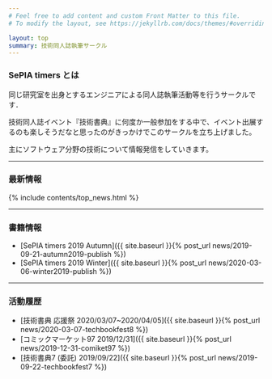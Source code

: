 ```yaml
---
# Feel free to add content and custom Front Matter to this file.
# To modify the layout, see https://jekyllrb.com/docs/themes/#overriding-theme-defaults

layout: top
summary: 技術同人誌執筆サークル
---
```


### SePIA timers とは

同じ研究室を出身とするエンジニアによる同人誌執筆活動等を行うサークルです．

技術同人誌イベント『技術書典』に何度か一般参加をする中で、イベント出展するのも楽しそうだなと思ったのがきっかけでこのサークルを立ち上げました。

主にソフトウェア分野の技術について情報発信をしていきます。

<hr>

### 最新情報

{% include contents/top_news.html %}

<hr>

### 書籍情報

- [SePIA timers 2019 Autumn]({{ site.baseurl }}{% post_url news/2019-09-21-autumn2019-publish %})
- [SePIA timers 2019 Winter]({{ site.baseurl }}{% post_url news/2020-03-06-winter2019-publish %})

<hr>

### 活動履歴

- [技術書典 応援祭 2020/03/07~2020/04/05]({{ site.baseurl }}{% post_url news/2020-03-07-techbookfest8 %})
- [コミックマーケット97 2019/12/31]({{ site.baseurl }}{% post_url news/2019-12-31-comiket97 %})
- [技術書典7 (委託) 2019/09/22]({{ site.baseurl }}{% post_url news/2019-09-22-techbookfest7 %})
